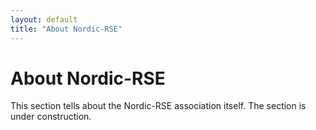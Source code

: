 ```yaml
---
layout: default
title: "About Nordic-RSE"
---
```


# About Nordic-RSE

This section tells about the Nordic-RSE association itself.  The
section is under construction.
